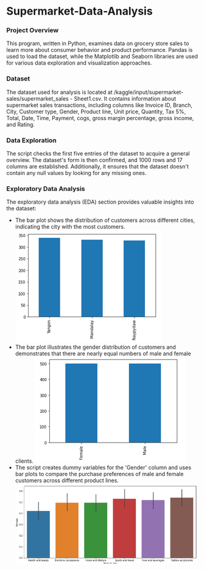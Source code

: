 # Supermarket-Data-Analysis

### Project Overview
This program, written in Python, examines data on grocery store sales to learn more about consumer behavior and product performance. Pandas is used to load the dataset, while the Matplotlib and Seaborn libraries are used for various data exploration and visualization approaches.

### Dataset 
The dataset used for analysis is located at /kaggle/input/supermarket-sales/supermarket_sales - Sheet1.csv. It contains information about supermarket sales transactions, including columns like Invoice ID, Branch, City, Customer type, Gender, Product line, Unit price, Quantity, Tax 5%, Total, Date, Time, Payment, cogs, gross margin percentage, gross income, and Rating.

### Data Exploration
The script checks the first five entries of the dataset to acquire a general overview. The dataset's form is then confirmed, and 1000 rows and 17 columns are established. Additionally, it ensures that the dataset doesn't contain any null values by looking for any missing ones.

### Exploratory Data Analysis
The exploratory data analysis (EDA) section provides valuable insights into the dataset:
* The bar plot shows the distribution of customers across different cities, indicating the city with the most customers. 
![barplot](photos/barplot.PNG)
* The bar plot illustrates the gender distribution of customers and demonstrates that there are nearly equal numbers of male and female clients. 
![gender](photos/barplot-gender.PNG)
* The script creates dummy variables for the 'Gender' column and uses bar plots to compare the purchase preferences of male and female customers across different product lines.
![female](photos/barplot-female.PNG)
